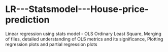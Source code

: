 # LR---Statsmodel---House-price-prediction
Linear regression using stats model - OLS Ordinary Least Square, Merging of files, detailed understanding of OLS metrics and its significance, Plotting regression plots and partial regression plots
